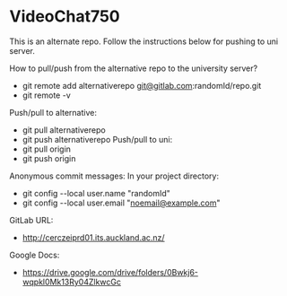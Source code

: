 # VideoChat750
This is an alternate repo. Follow the instructions below for pushing to uni server.

How to pull/push from the alternative repo to the university server?
 - git remote add alternativerepo git@gitlab.com:randomId/repo.git 
 - git remote -v

Push/pull to alternative:
 - git pull alternativerepo 
 - git push alternativerepo
Push/pull to uni:
 - git pull origin 
 - git push origin

Anonymous commit messages:
In your project directory:
 - git config --local user.name "randomId" 
 - git config --local user.email "noemail@example.com"
 
GitLab URL:
 - http://cerczeiprd01.its.auckland.ac.nz/
 
Google Docs:
 - https://drive.google.com/drive/folders/0Bwkj6-wqpkl0Mk13Ry04ZlkwcGc